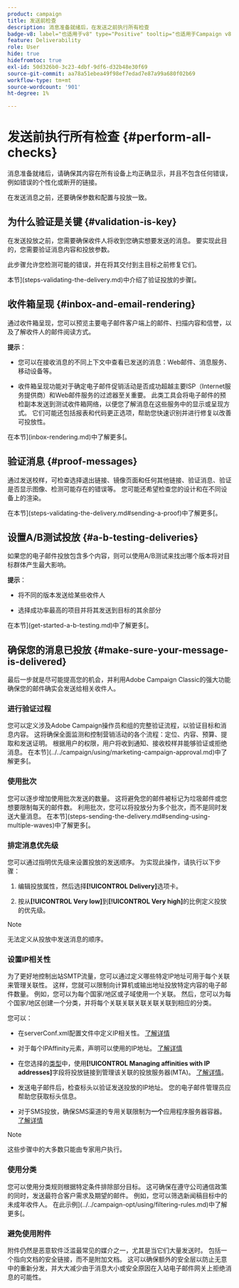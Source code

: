 ```yaml
---
product: campaign
title: 发送前检查
description: 消息准备就绪后，在发送之前执行所有检查
badge-v8: label="也适用于v8" type="Positive" tooltip="也适用于Campaign v8"
feature: Deliverability
role: User
hide: true
hidefromtoc: true
exl-id: 50d326b0-3c23-4dbf-9df6-d32b48e30f69
source-git-commit: aa78a51ebea49f98ef7edad7e87a99a680f02b69
workflow-type: tm+mt
source-wordcount: '901'
ht-degree: 1%

---
```


# 发送前执行所有检查 {#perform-all-checks}

消息准备就绪后，请确保其内容在所有设备上均正确显示，并且不包含任何错误，例如错误的个性化或断开的链接。

在发送消息之前，还要确保参数和配置与投放一致。

## 为什么验证是关键 {#validation-is-key}

在发送投放之前，您需要确保收件人将收到您确实想要发送的消息。 要实现此目的，您需要验证消息内容和投放参数。

此步骤允许您检测可能的错误，并在将其交付到主目标之前修复它们。

本节](steps-validating-the-delivery.md)中介绍了验证投放的步骤[。

## 收件箱呈现 {#inbox-and-email-rendering}

通过收件箱呈现，您可以预览主要电子邮件客户端上的邮件、扫描内容和信誉，以及了解收件人的邮件阅读方式。

**提示**：

* 您可以在接收消息的不同上下文中查看已发送的消息：Web邮件、消息服务、移动设备等。

* 收件箱呈现功能对于确定电子邮件促销活动是否成功超越主要ISP（Internet服务提供商）和Web邮件服务的过滤器至关重要。 此类工具会将电子邮件的预检副本发送到测试收件箱网络，以便您了解消息在这些服务中的显示或呈现方式。 它们可能还包括报表和代码更正选项，帮助您快速识别并进行修复以改善可投放性。

在本节](inbox-rendering.md)中了解更多[。

## 验证消息 {#proof-messages}

通过发送校样，可检查选择退出链接、镜像页面和任何其他链接、验证消息、验证是否显示图像、检测可能存在的错误等。 您可能还希望检查您的设计和在不同设备上的渲染。

在本节](steps-validating-the-delivery.md#sending-a-proof)中了解更多[。

## 设置A/B测试投放 {#a-b-testing-deliveries}

如果您的电子邮件投放包含多个内容，则可以使用A/B测试来找出哪个版本将对目标群体产生最大影响。

**提示**：

* 将不同的版本发送给某些收件人

* 选择成功率最高的项目并将其发送到目标的其余部分

在本节](get-started-a-b-testing.md)中了解更多[。

## 确保您的消息已投放 {#make-sure-your-message-is-delivered}

最后一步就是尽可能提高您的机会，并利用Adobe Campaign Classic的强大功能确保您的邮件确实会发送给相关收件人。

### 进行验证过程

您可以定义涉及Adobe Campaign操作员和组的完整验证流程，以验证目标和消息内容。 这将确保全面监测和控制营销活动的各个流程：定位、内容、预算、提取和发送证明。 根据用户的权限，用户将收到通知、接收校样并能够验证或拒绝消息。 在本节](../../campaign/using/marketing-campaign-approval.md)中了解更多[。

### 使用批次

您可以逐步增加使用批次发送的数量。 这将避免您的邮件被标记为垃圾邮件或您想要限制每天的邮件数。 利用批次，您可以将投放分为多个批次，而不是同时发送大量消息。 在本节](steps-sending-the-delivery.md#sending-using-multiple-waves)中了解更多[。

### 排定消息优先级

您可以通过指明优先级来设置投放的发送顺序。 为实现此操作，请执行以下步骤：

1. 编辑投放属性，然后选择&#x200B;**[!UICONTROL Delivery]**&#x200B;选项卡。

1. 按从&#x200B;**[!UICONTROL Very low]**&#x200B;到&#x200B;**[!UICONTROL Very high]**&#x200B;的比例定义投放的优先级。

>[!NOTE]
>
>无法定义从投放中发送消息的顺序。

### 设置IP相关性

为了更好地控制出站SMTP流量，您可以通过定义哪些特定IP地址可用于每个关联来管理关联性。 这样，您就可以限制向计算机或输出地址投放特定内容的电子邮件数量。 例如，您可以为每个国家/地区或子域使用一个关联。 然后，您可以为每个国家/地区创建一个分类，并将每个关联关联关联关联关联到相应的分类。

您可以：

* 在serverConf.xml配置文件中定义IP相关性。 [了解详情](../../installation/using/configuring-campaign-server.md#managing-outbound-smtp-traffic-with-affinities)

* 对于每个IPAffinity元素，声明可以使用的IP地址。 [了解详情](../../installation/using/email-deliverability.md#list-of-ip-addresses-to-use)

* 在您选择的[类型](../../campaign-opt/using/about-campaign-typologies.md)中，使用&#x200B;**[!UICONTROL Managing affinities with IP addresses]**&#x200B;字段将投放链接到管理该关联的投放服务器(MTA)。 [了解详情](../../campaign-opt/using/applying-rules.md#control-outgoing-smtp-traffic)。

* 发送电子邮件后，检查标头以验证发送投放的IP地址。 您的电子邮件管理员应帮助您获取标头信息。

* 对于SMS投放，确保SMS渠道的专用关联限制为&#x200B;**一个**&#x200B;应用程序服务器容器。 [了解详情](../../installation/using/configure-delivery-settings.md#managing-outbound-smtp-traffic-with-affinities)

>[!NOTE]
>
>这些步骤中的大多数只能由专家用户执行。

### 使用分类

您可以使用分类规则根据特定条件排除部分目标。 这可确保在遵守公司通信政策的同时，发送最符合客户需求及期望的邮件。 例如，您可以筛选新闻稿目标中的未成年收件人。 在此示例](../../campaign-opt/using/filtering-rules.md)中了解更多[。

### 避免使用附件

附件仍然是恶意软件泛滥最常见的媒介之一，尤其是当它们大量发送时。 包括一个指向文档的安全链接，而不是附加文档。 这可以确保额外的安全层以防止无意中的重新分发，并大大减少由于消息大小或安全原因在入站电子邮件网关上拒绝消息的可能性。
